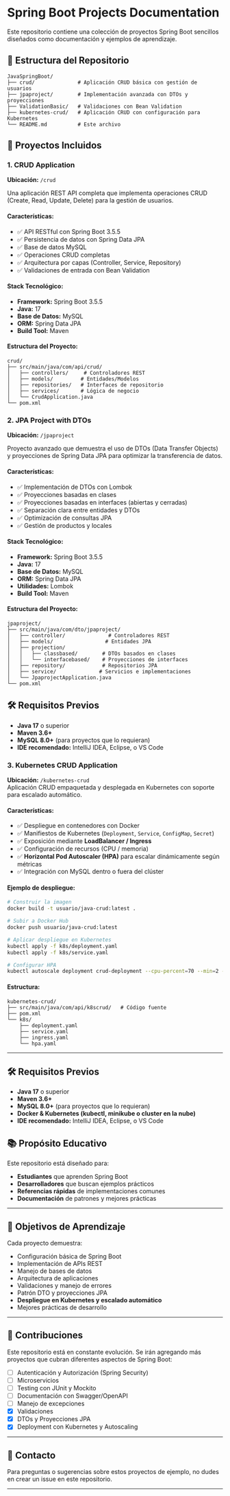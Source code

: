 # Spring Boot Projects Documentation

Este repositorio contiene una colección de proyectos Spring Boot sencillos diseñados como documentación y ejemplos de aprendizaje.

## 📁 Estructura del Repositorio

```
JavaSpringBoot/
├── crud/              # Aplicación CRUD básica con gestión de usuarios
├── jpaproject/        # Implementación avanzada con DTOs y proyecciones
├── ValidationBasic/   # Validaciones con Bean Validation
├── kubernetes-crud/   # Aplicación CRUD con configuración para Kubernetes
└── README.md          # Este archivo
```

## 🚀 Proyectos Incluidos

### 1. CRUD Application
**Ubicación:** `/crud`

Una aplicación REST API completa que implementa operaciones CRUD (Create, Read, Update, Delete) para la gestión de usuarios.


#### Características:
- ✅ API RESTful con Spring Boot 3.5.5
- ✅ Persistencia de datos con Spring Data JPA
- ✅ Base de datos MySQL
- ✅ Operaciones CRUD completas
- ✅ Arquitectura por capas (Controller, Service, Repository)
- ✅ Validaciones de entrada con Bean Validation

#### Stack Tecnológico:
- **Framework:** Spring Boot 3.5.5
- **Java:** 17
- **Base de Datos:** MySQL
- **ORM:** Spring Data JPA
- **Build Tool:** Maven

#### Estructura del Proyecto:
```
crud/
├── src/main/java/com/api/crud/
│   ├── controllers/     # Controladores REST
│   ├── models/         # Entidades/Modelos
│   ├── repositories/   # Interfaces de repositorio
│   ├── services/       # Lógica de negocio
│   └── CrudApplication.java
└── pom.xml
```

### 2. JPA Project with DTOs
**Ubicación:** `/jpaproject`

Proyecto avanzado que demuestra el uso de DTOs (Data Transfer Objects) y proyecciones de Spring Data JPA para optimizar la transferencia de datos.

#### Características:
- ✅ Implementación de DTOs con Lombok
- ✅ Proyecciones basadas en clases
- ✅ Proyecciones basadas en interfaces (abiertas y cerradas)
- ✅ Separación clara entre entidades y DTOs
- ✅ Optimización de consultas JPA
- ✅ Gestión de productos y locales

#### Stack Tecnológico:
- **Framework:** Spring Boot 3.5.5
- **Java:** 17
- **Base de Datos:** MySQL
- **ORM:** Spring Data JPA
- **Utilidades:** Lombok
- **Build Tool:** Maven

#### Estructura del Proyecto:
```
jpaproject/
├── src/main/java/com/dto/jpaproject/
│   ├── controller/              # Controladores REST
│   ├── models/                 # Entidades JPA
│   ├── projection/
│   │   ├── classbased/        # DTOs basados en clases
│   │   └── interfacebased/    # Proyecciones de interfaces
│   ├── repository/            # Repositorios JPA
│   ├── service/              # Servicios e implementaciones
│   └── JpaprojectApplication.java
└── pom.xml
```



## 🛠️ Requisitos Previos

- **Java 17** o superior
- **Maven 3.6+**
- **MySQL 8.0+** (para proyectos que lo requieran)
- **IDE recomendado:** IntelliJ IDEA, Eclipse, o VS Code

### 3. Kubernetes CRUD Application
**Ubicación:** `/kubernetes-crud`  
Aplicación CRUD empaquetada y desplegada en Kubernetes con soporte para escalado automático.

#### Características:
- ✅ Despliegue en contenedores con Docker  
- ✅ Manifiestos de Kubernetes (`Deployment`, `Service`, `ConfigMap`, `Secret`)  
- ✅ Exposición mediante **LoadBalancer / Ingress**  
- ✅ Configuración de recursos (CPU / memoria)  
- ✅ **Horizontal Pod Autoscaler (HPA)** para escalar dinámicamente según métricas  
- ✅ Integración con MySQL dentro o fuera del clúster  

#### Ejemplo de despliegue:
```bash
# Construir la imagen
docker build -t usuario/java-crud:latest .

# Subir a Docker Hub
docker push usuario/java-crud:latest

# Aplicar despliegue en Kubernetes
kubectl apply -f k8s/deployment.yaml
kubectl apply -f k8s/service.yaml

# Configurar HPA
kubectl autoscale deployment crud-deployment --cpu-percent=70 --min=2 --max=10
```

#### Estructura:
```
kubernetes-crud/
├── src/main/java/com/api/k8scrud/   # Código fuente
├── pom.xml
└── k8s/
    ├── deployment.yaml
    ├── service.yaml
    ├── ingress.yaml
    └── hpa.yaml
```

---

## 🛠️ Requisitos Previos
- **Java 17** o superior  
- **Maven 3.6+**  
- **MySQL 8.0+** (para proyectos que lo requieran)  
- **Docker & Kubernetes (kubectl, minikube o cluster en la nube)**  
- **IDE recomendado:** IntelliJ IDEA, Eclipse, o VS Code 

## 📚 Propósito Educativo
Este repositorio está diseñado para:
- **Estudiantes** que aprenden Spring Boot  
- **Desarrolladores** que buscan ejemplos prácticos  
- **Referencias rápidas** de implementaciones comunes  
- **Documentación** de patrones y mejores prácticas  

---

## 🎯 Objetivos de Aprendizaje
Cada proyecto demuestra:
- Configuración básica de Spring Boot  
- Implementación de APIs REST  
- Manejo de bases de datos  
- Arquitectura de aplicaciones  
- Validaciones y manejo de errores  
- Patrón DTO y proyecciones JPA  
- **Despliegue en Kubernetes y escalado automático**  
- Mejores prácticas de desarrollo  

---

## 📝 Contribuciones
Este repositorio está en constante evolución. Se irán agregando más proyectos que cubran diferentes aspectos de Spring Boot:
- [ ] Autenticación y Autorización (Spring Security)  
- [ ] Microservicios  
- [ ] Testing con JUnit y Mockito  
- [ ] Documentación con Swagger/OpenAPI  
- [ ] Manejo de excepciones  
- [x] Validaciones  
- [x] DTOs y Proyecciones JPA  
- [x] Deployment con Kubernetes y Autoscaling  

---

## 📧 Contacto
Para preguntas o sugerencias sobre estos proyectos de ejemplo, no dudes en crear un issue en este repositorio.

---
